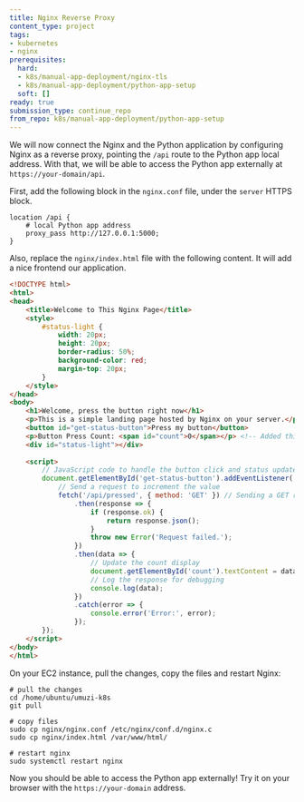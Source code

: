 ```yaml
---
title: Nginx Reverse Proxy
content_type: project
tags:
- kubernetes
- nginx
prerequisites:
  hard:
  - k8s/manual-app-deployment/nginx-tls
  - k8s/manual-app-deployment/python-app-setup
  soft: []
ready: true
submission_type: continue_repo
from_repo: k8s/manual-app-deployment/python-app-setup
---
```


We will now connect the Nginx and the Python application by configuring Nginx as a reverse proxy, pointing the `/api` route to the Python app local address. With that, we will be able to access the Python app externally at `https://your-domain/api`.

First, add the following block in the `nginx.conf` file, under the `server` HTTPS block.

```nginx
location /api {
    # local Python app address
    proxy_pass http://127.0.0.1:5000;
}
```

Also, replace the `nginx/index.html` file with the following content. It will add a nice frontend our application.

```html
<!DOCTYPE html>
<html>
<head>
    <title>Welcome to This Nginx Page</title>
    <style>
        #status-light {
            width: 20px;
            height: 20px;
            border-radius: 50%;
            background-color: red;
            margin-top: 20px;
        }
    </style>
</head>
<body>
    <h1>Welcome, press the button right now</h1>
    <p>This is a simple landing page hosted by Nginx on your server.</p>
    <button id="get-status-button">Press my button</button>
    <p>Button Press Count: <span id="count">0</span></p> <!-- Added this line -->
    <div id="status-light"></div>
    
    <script>
        // JavaScript code to handle the button click and status update
        document.getElementById('get-status-button').addEventListener('click', () => {
            // Send a request to increment the value
            fetch('/api/pressed', { method: 'GET' }) // Sending a GET request to the /pressed route
                .then(response => {
                    if (response.ok) {
                        return response.json();
                    }
                    throw new Error('Request failed.');
                })
                .then(data => {
                    // Update the count display
                    document.getElementById('count').textContent = data.count;
                    // Log the response for debugging
                    console.log(data);
                })
                .catch(error => {
                    console.error('Error:', error);
                });
        });
    </script>
</body>
</html> 
```

On your EC2 instance, pull the changes, copy the files and restart Nginx:

```
# pull the changes
cd /home/ubuntu/umuzi-k8s
git pull

# copy files
sudo cp nginx/nginx.conf /etc/nginx/conf.d/nginx.c
sudo cp nginx/index.html /var/www/html/

# restart nginx
sudo systemctl restart nginx
```

Now you should be able to access the Python app externally! Try it on your browser with the `https://your-domain` address.
